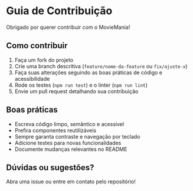 # Guia de Contribuição

Obrigado por querer contribuir com o MovieMania!

## Como contribuir

1. Faça um fork do projeto
2. Crie uma branch descritiva (`feature/nome-da-feature` ou `fix/ajuste-x`)
3. Faça suas alterações seguindo as boas práticas de código e acessibilidade
4. Rode os testes (`npm run test`) e o linter (`npm run lint`)
5. Envie um pull request detalhando sua contribuição

## Boas práticas
- Escreva código limpo, semântico e acessível
- Prefira componentes reutilizáveis
- Sempre garanta contraste e navegação por teclado
- Adicione testes para novas funcionalidades
- Documente mudanças relevantes no README

## Dúvidas ou sugestões?
Abra uma issue ou entre em contato pelo repositório! 